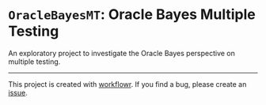 # `OracleBayesMT`: Oracle Bayes Multiple Testing

An exploratory project to investigate the Oracle Bayes perspective on multiple testing.

-------------

This project is created with [workflowr][]. If you find a bug, please create an [issue](https://github.com/LSun/OracleBayesMT/issues).

[Lei Sun]: https://github.com/LSun
[Matthew Stephens]: http://stephenslab.uchicago.edu/
[Bradley Efron]: http://statweb.stanford.edu/~ckirby/brad/
[workflowr]: https://github.com/jdblischak/workflowr
